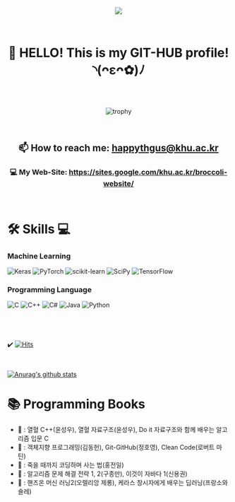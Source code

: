 <br/>
<br/>  
<p align="center">
	
<img src="https://capsule-render.vercel.app/api?type=Rounded&fontColor=392f31&color=68c17c&animation=blinking&height=150&section=header&text=Kim So-Hyeon&fontSize=80" />   

</p>
<br/>  

<div align="center">
	
# 🥦 HELLO! This is my GIT-HUB profile! ◝(ᴖεᴖ✿)ﾉ
	
<br/>   
	
</div>

<br/>

<div align="center">
	
  ![trophy](https://github-profile-trophy.vercel.app/?username=SohyeonKim-dev&no-frame=true&margin-w=20&margin-h=20&row=2&column=3&theme=gruvbox)
	
</div>


<div align="center">
<br/>
	
## 📫 How to reach me: happythgus@khu.ac.kr
	
### 💻 My Web-Site: https://sites.google.com/khu.ac.kr/broccoli-website/

</div>
<br/>

#
# 🛠️ Skills 💻
### Machine Learning
![Keras](https://img.shields.io/badge/Keras-%23D00000.svg?style=for-the-badge&logo=Keras&logoColor=white)
![PyTorch](https://img.shields.io/badge/PyTorch-%23EE4C2C.svg?style=for-the-badge&logo=PyTorch&logoColor=white)
![scikit-learn](https://img.shields.io/badge/scikit--learn-%23F7931E.svg?style=for-the-badge&logo=scikit-learn&logoColor=white)
![SciPy](https://img.shields.io/badge/SciPy-%230C55A5.svg?style=for-the-badge&logo=scipy&logoColor=%white)
![TensorFlow](https://img.shields.io/badge/TensorFlow-%23FF6F00.svg?style=for-the-badge&logo=TensorFlow&logoColor=white)

### Programming Language
![C](https://img.shields.io/badge/c-%2300599C.svg?style=for-the-badge&logo=c&logoColor=white)
![C++](https://img.shields.io/badge/c++-%2300599C.svg?style=for-the-badge&logo=c%2B%2B&logoColor=white)
![C#](https://img.shields.io/badge/c%23-%23239120.svg?style=for-the-badge&logo=c-sharp&logoColor=white)
![Java](https://img.shields.io/badge/java-%23ED8B00.svg?style=for-the-badge&logo=java&logoColor=white)
![Python](https://img.shields.io/badge/python-3670A0?style=for-the-badge&logo=python&logoColor=ffdd54)
#

  <br/>
  <div>
	
✔️  [![Hits](https://hits.seeyoufarm.com/api/count/incr/badge.svg?url=https://github.com/SohyeonKim-dev)](https://hits.seeyoufarm.com) 
	
  </div>
  <br/>
  
   [![Anurag's github stats](https://github-readme-stats.vercel.app/api?username=SohyeonKim-dev)](https://github.com/anuraghazra/github-readme-stats)
   
#

# 📚 Programming Books
- 📕 : 열혈 C++(윤성우), 열혈 자료구조(윤성우), Do it 자료구조와 함께 배우는 알고리즘 입문 C
- 📗 : 객체지향 프로그래밍(김동헌), Git-GitHub(정호영), Clean Code(로버트 마틴)
- 📗 : 죽을 때까지 코딩하며 사는 법(홍전일)
- 📘 : 알고리즘 문제 해결 전략 1, 2(구종만), 이것이 자바다 1(신용권)
- 📘 : 핸즈온 머신 러닝2(오렐리앙 제롱), 케라스 창시자에게 배우는 딥러닝(프랑소와 숄레)

<br/>
